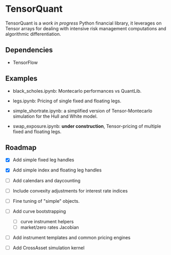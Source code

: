 # TensorQuant

TensorQuant is a *work in progress* Python financial library, it leverages on Tensor arrays for dealing with intensive risk management computations and algorithmic differentiation. 


## Dependencies

- TensorFlow

## Examples

* black_scholes.ipynb: Montecarlo performances vs QuantLib.

* legs.ipynb: Pricing of single fixed and floating legs. 

* simple_shortrate.ipynb: a simplified version of Tensor-Montecarlo simulation for the Hull and White model.

* swap_exposure.ipynb: **under construction**, Tensor-pricing of multiple fixed and floating legs.

<!-- ROADMAP -->
## Roadmap

- [x] Add simple fixed leg handles
- [x] Add simple index and floating leg handles
- [ ] Add calendars and daycounting
- [ ] Include convexity adjustments for interest rate indices
- [ ] Fine tuning of "simple" objects.
- [ ] Add curve bootstrapping
    - [ ] curve instrument helpers
    - [ ] market/zero rates Jacobian
- [ ] Add instrument templates and common pricing engines
- [ ] Add CrossAsset simulation kernel



